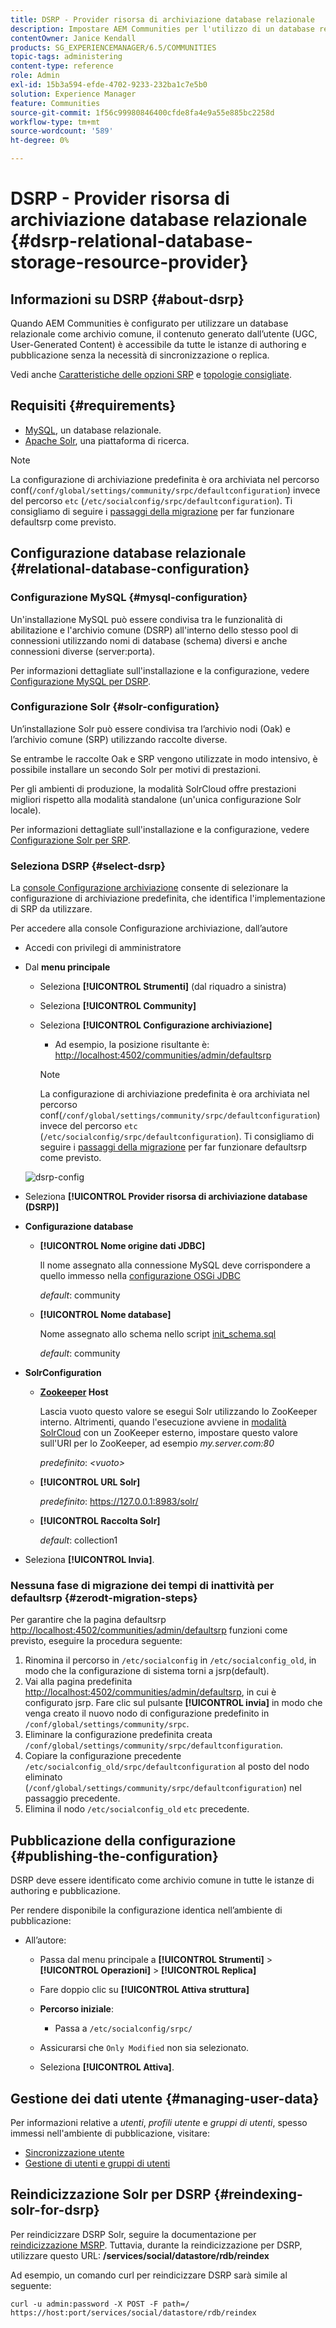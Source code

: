 ```yaml
---
title: DSRP - Provider risorsa di archiviazione database relazionale
description: Impostare AEM Communities per l'utilizzo di un database relazionale come archivio comune
contentOwner: Janice Kendall
products: SG_EXPERIENCEMANAGER/6.5/COMMUNITIES
topic-tags: administering
content-type: reference
role: Admin
exl-id: 15b3a594-efde-4702-9233-232ba1c7e5b0
solution: Experience Manager
feature: Communities
source-git-commit: 1f56c99980846400cfde8fa4e9a55e885bc2258d
workflow-type: tm+mt
source-wordcount: '589'
ht-degree: 0%

---
```


# DSRP - Provider risorsa di archiviazione database relazionale {#dsrp-relational-database-storage-resource-provider}

## Informazioni su DSRP {#about-dsrp}

Quando AEM Communities è configurato per utilizzare un database relazionale come archivio comune, il contenuto generato dall’utente (UGC, User-Generated Content) è accessibile da tutte le istanze di authoring e pubblicazione senza la necessità di sincronizzazione o replica.

Vedi anche [Caratteristiche delle opzioni SRP](working-with-srp.md#characteristics-of-srp-options) e [topologie consigliate](topologies.md).

## Requisiti {#requirements}

* [MySQL](#mysql-configuration), un database relazionale.
* [Apache Solr](#solr-configuration), una piattaforma di ricerca.

>[!NOTE]
>
>La configurazione di archiviazione predefinita è ora archiviata nel percorso conf(`/conf/global/settings/community/srpc/defaultconfiguration`) invece del percorso `etc` (`/etc/socialconfig/srpc/defaultconfiguration`). Ti consigliamo di seguire i [passaggi della migrazione](#zerodt-migration-steps) per far funzionare defaultsrp come previsto.

## Configurazione database relazionale {#relational-database-configuration}

### Configurazione MySQL {#mysql-configuration}

Un&#39;installazione MySQL può essere condivisa tra le funzionalità di abilitazione e l&#39;archivio comune (DSRP) all&#39;interno dello stesso pool di connessioni utilizzando nomi di database (schema) diversi e anche connessioni diverse (server:porta).

Per informazioni dettagliate sull&#39;installazione e la configurazione, vedere [Configurazione MySQL per DSRP](dsrp-mysql.md).

### Configurazione Solr {#solr-configuration}

Un’installazione Solr può essere condivisa tra l’archivio nodi (Oak) e l’archivio comune (SRP) utilizzando raccolte diverse.

Se entrambe le raccolte Oak e SRP vengono utilizzate in modo intensivo, è possibile installare un secondo Solr per motivi di prestazioni.

Per gli ambienti di produzione, la modalità SolrCloud offre prestazioni migliori rispetto alla modalità standalone (un&#39;unica configurazione Solr locale).

Per informazioni dettagliate sull&#39;installazione e la configurazione, vedere [Configurazione Solr per SRP](solr.md).

### Seleziona DSRP {#select-dsrp}

La [console Configurazione archiviazione](srp-config.md) consente di selezionare la configurazione di archiviazione predefinita, che identifica l&#39;implementazione di SRP da utilizzare.

Per accedere alla console Configurazione archiviazione, dall’autore

* Accedi con privilegi di amministratore
* Dal **menu principale**

   * Seleziona **[!UICONTROL Strumenti]** (dal riquadro a sinistra)
   * Seleziona **[!UICONTROL Community]**
   * Seleziona **[!UICONTROL Configurazione archiviazione]**

      * Ad esempio, la posizione risultante è: [http://localhost:4502/communities/admin/defaultsrp](http://localhost:4502/communities/admin/defaultsrp)

     >[!NOTE]
     >
     >La configurazione di archiviazione predefinita è ora archiviata nel percorso conf(`/conf/global/settings/community/srpc/defaultconfiguration`)      invece del percorso `etc` (`/etc/socialconfig/srpc/defaultconfiguration`). Ti consigliamo di seguire i [passaggi della migrazione](#zerodt-migration-steps) per far funzionare defaultsrp come previsto.

  ![dsrp-config](assets/dsrp-config.png)

* Seleziona **[!UICONTROL Provider risorsa di archiviazione database (DSRP)]**
* **Configurazione database**

   * **[!UICONTROL Nome origine dati JDBC]**

     Il nome assegnato alla connessione MySQL deve corrispondere a quello immesso nella [configurazione OSGi JDBC](dsrp-mysql.md#configurejdbcconnections)

     *default*: community

   * **[!UICONTROL Nome database]**

     Nome assegnato allo schema nello script [init_schema.sql](dsrp-mysql.md#obtain-the-sql-script)

     *default*: community

* **SolrConfiguration**

   * **[Zookeeper](https://solr.apache.org/guide/6_6/using-zookeeper-to-manage-configuration-files.html) Host**

     Lascia vuoto questo valore se esegui Solr utilizzando lo ZooKeeper interno. Altrimenti, quando l&#39;esecuzione avviene in [modalità SolrCloud](solr.md#solrcloud-mode) con un ZooKeeper esterno, impostare questo valore sull&#39;URI per lo ZooKeeper, ad esempio *my.server.com:80*

     *predefinito*: *&lt;vuoto>*

   * **[!UICONTROL URL Solr]**

     *predefinito*: https://127.0.0.1:8983/solr/

   * **[!UICONTROL Raccolta Solr]**

     *default*: collection1

* Seleziona **[!UICONTROL Invia]**.

### Nessuna fase di migrazione dei tempi di inattività per defaultsrp {#zerodt-migration-steps}

Per garantire che la pagina defaultsrp [http://localhost:4502/communities/admin/defaultsrp](http://localhost:4502/communities/admin/defaultsrp) funzioni come previsto, eseguire la procedura seguente:

1. Rinomina il percorso in `/etc/socialconfig` in `/etc/socialconfig_old`, in modo che la configurazione di sistema torni a jsrp(default).
1. Vai alla pagina predefinita [http://localhost:4502/communities/admin/defaultsrp](http://localhost:4502/communities/admin/defaultsrp), in cui è configurato jsrp. Fare clic sul pulsante **[!UICONTROL invia]** in modo che venga creato il nuovo nodo di configurazione predefinito in `/conf/global/settings/community/srpc`.
1. Eliminare la configurazione predefinita creata `/conf/global/settings/community/srpc/defaultconfiguration`.
1. Copiare la configurazione precedente `/etc/socialconfig_old/srpc/defaultconfiguration` al posto del nodo eliminato (`/conf/global/settings/community/srpc/defaultconfiguration`) nel passaggio precedente.
1. Elimina il nodo `/etc/socialconfig_old` `etc` precedente.

## Pubblicazione della configurazione {#publishing-the-configuration}

DSRP deve essere identificato come archivio comune in tutte le istanze di authoring e pubblicazione.

Per rendere disponibile la configurazione identica nell’ambiente di pubblicazione:

* All’autore:

   * Passa dal menu principale a **[!UICONTROL Strumenti]** > **[!UICONTROL Operazioni]** > **[!UICONTROL Replica]**
   * Fare doppio clic su **[!UICONTROL Attiva struttura]**
   * **Percorso iniziale**:

      * Passa a `/etc/socialconfig/srpc/`

   * Assicurarsi che `Only Modified` non sia selezionato.
   * Seleziona **[!UICONTROL Attiva]**.

## Gestione dei dati utente {#managing-user-data}

Per informazioni relative a *utenti*, *profili utente* e *gruppi di utenti*, spesso immessi nell&#39;ambiente di pubblicazione, visitare:

* [Sincronizzazione utente](sync.md)
* [Gestione di utenti e gruppi di utenti](users.md)

## Reindicizzazione Solr per DSRP {#reindexing-solr-for-dsrp}

Per reindicizzare DSRP Solr, seguire la documentazione per [reindicizzazione MSRP](msrp.md#msrp-reindex-tool). Tuttavia, durante la reindicizzazione per DSRP, utilizzare questo URL: **/services/social/datastore/rdb/reindex**

Ad esempio, un comando curl per reindicizzare DSRP sarà simile al seguente:

```shell
curl -u admin:password -X POST -F path=/ https://host:port/services/social/datastore/rdb/reindex
```
